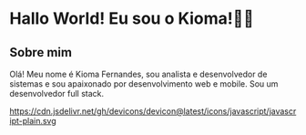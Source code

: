 # Hallo World! Eu sou o Kioma!👋🤓

## Sobre mim
Olá! Meu nome é Kioma Fernandes, sou analista e desenvolvedor de sistemas e sou apaixonado por desenvolvimento web e mobile. Sou um desenvolvedor full stack.


https://cdn.jsdelivr.net/gh/devicons/devicon@latest/icons/javascript/javascript-plain.svg



<!--
**kiomafernandes/kiomafernandes** is a ✨ _special_ ✨ repository because its `README.md` (this file) appears on your GitHub profile.

Here are some ideas to get you started:

- 🔭 I’m currently working on ...
- 🌱 I’m currently learning ...
- 👯 I’m looking to collaborate on ...
- 🤔 I’m looking for help with ...
- 💬 Ask me about ...
- 📫 How to reach me: ...
- 😄 Pronouns: ...
- ⚡ Fun fact: ...
-->
